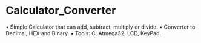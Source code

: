 # Calculator_Converter
• Simple Calculator that can add, subtract, multiply or divide.
• Converter to Decimal, HEX and Binary.
• Tools: C, Atmega32, LCD, KeyPad.
